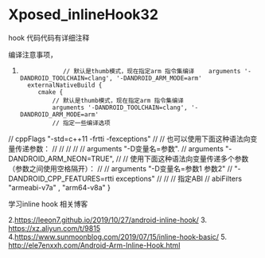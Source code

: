 # Xposed_inlineHook32

hook 代码代码有详细注释


编译注意事项，
1.                 // 默认是thumb模式，现在指定arm 指令集编译    arguments '-DANDROID_TOOLCHAIN=clang', '-DANDROID_ARM_MODE=arm'
         externalNativeBuild {
            cmake {
                // 默认是thumb模式，现在指定arm 指令集编译
                arguments '-DANDROID_TOOLCHAIN=clang', '-DANDROID_ARM_MODE=arm'
                // 指定一些编译选项
//                cppFlags "-std=c++11 -frtti -fexceptions"
//                // 也可以使用下面这种语法向变量传递参数：
//
//
//
//                // arguments "-D变量名=参数".
//                arguments "-DANDROID_ARM_NEON=TRUE",
//                        // 使用下面这种语法向变量传递多个参数（参数之间使用空格隔开）：
//                        // arguments "-D变量名=参数1 参数2"
//                        "-DANDROID_CPP_FEATURES=rtti exceptions"
//
//                // 指定ABI
//                abiFilters "armeabi-v7a" , "arm64-v8a"
            }
            
 学习inline hook 相关博客
 
2.https://leeon7.github.io/2019/10/27/android-inline-hook/
3. https://xz.aliyun.com/t/9815 
4.https://www.sunmoonblog.com/2019/07/15/inline-hook-basic/
5. http://ele7enxxh.com/Android-Arm-Inline-Hook.html






